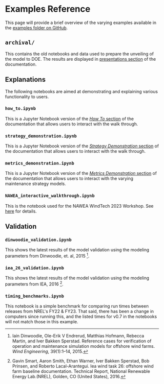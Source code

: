 Examples Reference
==================

This page will provide a brief overview of the varying examples available in the
[examples folder on GitHub](https://github.com/WISDEM/WOMBAT/blob/main/examples).

## `archival/`

This contains the old notebooks and data used to prepare the unveiling of the model to
DOE. The results are displayed in
[presentations section](../presentations.md#fy20-doe-presentation) of the documentation.

## Explanations

The following notebooks are aimed at demonstrating and explaining various functionality
to users.

### `how_to.ipynb`

This is a Jupyter Notebook version of the [*How To* section](./how_to.md) of the documentation that
allows users to interact with the walk through.

### `strategy_demonstration.ipynb`

This is a Jupyter Notebook version of the
[*Strategy Demonstration* section](./strategy_demonstration.md) of the documentation
that allows users to interact with the walk through.

### `metrics_demonstration.ipynb`

This is a Jupyter Notebook version of the
[*Metrics Demonstration* section](./metrics_demonstration.md) of the documentation that
allows users to interact with the varying maintenance strategy models.

### `NAWEA_interactive_walkthrough.ipynb`

This is the notebook used for the NAWEA WindTech 2023 Workshop. See
[here](../workshops/nawea_wind_tech_2023.md) for details.


## Validation

### `dinwoodie_validation.ipynb`

This shows the latest results of the model validation using the modeling parameters from
Dinwoodie, et. al, 2015 [^dinwoodie2015reference].

### `iea_26_validation.ipynb`

This shows the latest results of the model validation using the modeling parameters from
IEA, 2016 [^smart2016iea].

### `timing_benchmarks.ipynb`

This notebook is a simple benchmark for comparing run times between releases from NREL's
FY22 & FY23. That said, there has been a change in computers since running this, and
the listed times for v0.7 in the notebooks will not match those in this example.

[^dinwoodie2015reference]: Iain Dinwoodie, Ole-Erik V Endrerud, Matthias Hofmann, Rebecca Martin, and Iver Bakken Sperstad. Reference cases for verification of operation and maintenance simulation models for offshore wind farms. *Wind Engineering*, 39(1):1–14, 2015.
[^smart2016iea]: Gavin Smart, Aaron Smith, Ethan Warner, Iver Bakken Sperstad, Bob Prinsen, and Roberto Lacal-Arantegui. Iea wind task 26: offshore wind farm baseline documentation. Technical Report, National Renewable Energy Lab.(NREL), Golden, CO (United States), 2016.
